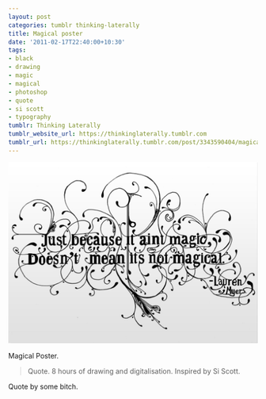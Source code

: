 ```yaml
---
layout: post
categories: tumblr thinking-laterally
title: Magical poster
date: '2011-02-17T22:40:00+10:30'
tags:
- black
- drawing
- magic
- magical
- photoshop
- quote
- si scott
- typography
tumblr: Thinking Laterally
tumblr_website_url: https://thinkinglaterally.tumblr.com
tumblr_url: https://thinkinglaterally.tumblr.com/post/3343590404/magical-poster-quote-8-hours-of-drawing-and
---
```

 ![](/content/images/tumblr/thinking-laterally/tumblr_lgrggzKIl41qh9he3o1_1280.jpg)  

Magical Poster.

> Quote. 8 hours of drawing and digitalisation. Inspired by Si Scott.

Quote by some bitch.

